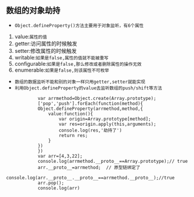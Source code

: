 ## 数组的对象劫持
* `Object.defineProperty()方法主要用于对象监听，有6个属性`
1. value:`属性的值`
2. getter:访问属性的时候触发
3. setter:修改属性的时候触发
4. writable:`如果是false,属性的值就不能被重写`
5. configurable:`如果是false,那么修改或者删除属性的操作无效`
6. enumerable:`如果是false,则该属性不可枚举`
* `数组的数据监听不能和别的对象一样只用getter,setter就能实现`
* `利用Object.defineProperty的value去监听数组的push/shift等方法`
```
			var arrmethod=Object.create(Array.prototype);
			['pop','push'].forEach(function(method){
			Object.defineProperty(arrmethod,method,{
				value:function(){
					var origin=Array.prototype[method];
					var res=origin.apply(this,arguments);
					console.log(res,'劫持了')
					return res;
				}
			})	
			})
			var arr=[4,3,22];
			console.log(arrmethod.__proto__==Array.prototype);// true
			arr.__proto__=arrmethod;  // 原型链绑定了
			console.log(arr.__proto__.__proto__==arrmethod.__proto__);//true
			arr.pop();
			console.log(arr)
```
